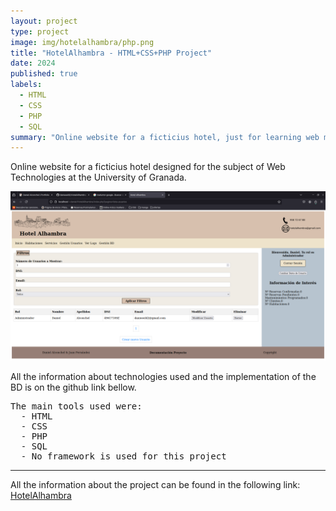 ```yaml
---
layout: project
type: project
image: img/hotelalhambra/php.png
title: "HotelAlhambra - HTML+CSS+PHP Project"
date: 2024
published: true
labels:
  - HTML
  - CSS
  - PHP
  - SQL
summary: "Online website for a ficticius hotel, just for learning web management with pure PHP"
---
```


Online website for a ficticius hotel designed for the subject of Web Technologies at the University of Granada.

<img class="img-fluid" src="../img/hotelalhambra/hotel.png">

All the information about technologies used and the implementation of the BD is on the github link bellow.

<pre>
The main tools used were:
  - HTML
  - CSS
  - PHP
  - SQL
  - No framework is used for this project
</pre>

<hr>

All the information about the project can be found in the following link: <a href="https://github.com/danieeeld2/HotelAlhambra"><i class="large github icon "></i>HotelAlhambra</a>

